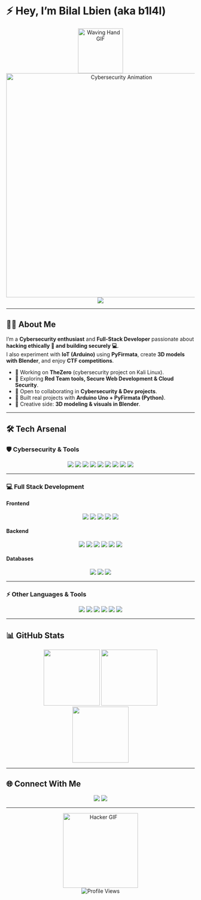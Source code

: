 <!-- Cyber/Dev Profile README -->

# ⚡ Hey, I’m Bilal Lbien (aka b1l4l)  

<div align="center">
  <!-- Welcome GIF -->
  <img src="https://media.giphy.com/media/hvRJCLFzcasrR4ia7z/giphy.gif" width="120" alt="Waving Hand GIF" />
  <img src="https://i.pinimg.com/originals/1e/5c/11/1e5c11ffef6a53c75e50a65dfc7d8134.gif" width="600" alt="Cybersecurity Animation" />
</div>

<div align="center">
  <img src="https://readme-typing-svg.herokuapp.com?font=Orbitron&size=32&duration=3500&pause=1000&color=00FF00&center=true&vCenter=true&width=650&lines=Welcome+to+my+GitHub+👋;Cybersecurity+Enthusiast+%F0%9F%9B%A1%EF%B8%8F;Full+Stack+Developer+%F0%9F%92%BB;CTF+Player+%F0%9F%8E%AE;IoT+%26+Arduino+Maker+%E2%9A%99%EF%B8%8F;Always+Exploring+%26+Learning+%F0%9F%94%8D" />
</div>

---

## 👨‍💻 About Me  

I’m a **Cybersecurity enthusiast** and **Full-Stack Developer** passionate about **hacking ethically 🔐 and building securely 💻**.  
I also experiment with **IoT (Arduino)** using **PyFirmata**, create **3D models with Blender**, and enjoy **CTF competitions**.  

- 🚀 Working on **TheZero** (cybersecurity project on Kali Linux).  
- 🎯 Exploring **Red Team tools, Secure Web Development & Cloud Security**.  
- 🤝 Open to collaborating in **Cybersecurity & Dev projects**.  
- 📡 Built real projects with **Arduino Uno + PyFirmata (Python)**.  
- 🎨 Creative side: **3D modeling & visuals in Blender**.  

---

## 🛠️ Tech Arsenal  

### 🛡️ Cybersecurity & Tools  
<div align="center">
  <img src="https://img.shields.io/badge/Kali%20Linux-557C94?style=for-the-badge&logo=kalilinux&logoColor=white" />
  <img src="https://img.shields.io/badge/Wireshark-1679A7?style=for-the-badge&logo=wireshark&logoColor=white" />
  <img src="https://img.shields.io/badge/Burp%20Suite-FF6633?style=for-the-badge&logo=burpsuite&logoColor=white" />
  <img src="https://img.shields.io/badge/Metasploit-000000?style=for-the-badge&logo=metasploit&logoColor=blue" />
  <img src="https://img.shields.io/badge/Nmap-004B87?style=for-the-badge&logo=nmap&logoColor=white" />
  <img src="https://img.shields.io/badge/Hydra-CC0000?style=for-the-badge&logo=hackaday&logoColor=white" />
  <img src="https://img.shields.io/badge/JohnTheRipper-222222?style=for-the-badge&logo=gnuprivacyguard&logoColor=yellow" />
  <img src="https://img.shields.io/badge/Aircrack--ng-000000?style=for-the-badge&logo=linux&logoColor=white" />
  <img src="https://img.shields.io/badge/EvilTwin-A100FF?style=for-the-badge&logo=airplayaudio&logoColor=white" />
</div>

---

### 💻 Full Stack Development  

#### Frontend  
<div align="center">
  <img src="https://img.shields.io/badge/HTML5-E34F26?style=for-the-badge&logo=html5&logoColor=white" />
  <img src="https://img.shields.io/badge/CSS3-1572B6?style=for-the-badge&logo=css3&logoColor=white" />
  <img src="https://img.shields.io/badge/Bootstrap-563D7C?style=for-the-badge&logo=bootstrap&logoColor=white" />
  <img src="https://img.shields.io/badge/React-20232A?style=for-the-badge&logo=react&logoColor=61DAFB" />
  <img src="https://img.shields.io/badge/Laravel-FF2D20?style=for-the-badge&logo=laravel&logoColor=white" />
</div>

#### Backend  
<div align="center">
  <img src="https://img.shields.io/badge/PHP-777BB4?style=for-the-badge&logo=php&logoColor=white" />
  <img src="https://img.shields.io/badge/Laravel-FF2D20?style=for-the-badge&logo=laravel&logoColor=white" />
  <img src="https://img.shields.io/badge/Node.js-43853D?style=for-the-badge&logo=node.js&logoColor=white" />
  <img src="https://img.shields.io/badge/Express.js-404D59?style=for-the-badge&logo=express&logoColor=white" />
  <img src="https://img.shields.io/badge/Django-092E20?style=for-the-badge&logo=django&logoColor=white" />
  <img src="https://img.shields.io/badge/Flask-000000?style=for-the-badge&logo=flask&logoColor=white" />
</div>

#### Databases  
<div align="center">
  <img src="https://img.shields.io/badge/MySQL-00000F?style=for-the-badge&logo=mysql&logoColor=white" />
  <img src="https://img.shields.io/badge/MongoDB-4EA94B?style=for-the-badge&logo=mongodb&logoColor=white" />
  <img src="https://img.shields.io/badge/Oracle-F80000?style=for-the-badge&logo=oracle&logoColor=white" />
</div>

---

### ⚡ Other Languages & Tools  
<div align="center">
  <img src="https://img.shields.io/badge/C-00599C?style=for-the-badge&logo=c&logoColor=white" />
  <img src="https://img.shields.io/badge/C++-00599C?style=for-the-badge&logo=c%2B%2B&logoColor=white" />
  <img src="https://img.shields.io/badge/R-276DC3?style=for-the-badge&logo=r&logoColor=white" />
  <img src="https://img.shields.io/badge/Arduino-00979D?style=for-the-badge&logo=arduino&logoColor=white" />
  <img src="https://img.shields.io/badge/PyFirmata-306998?style=for-the-badge&logo=python&logoColor=white" />
  <img src="https://img.shields.io/badge/Blender-F5792A?style=for-the-badge&logo=blender&logoColor=white" />
</div>

---

## 📊 GitHub Stats  

<div align="center">
  <img src="https://github-readme-stats.vercel.app/api?username=b1l4l&show_icons=true&theme=chartreuse-dark&hide_border=true" height="150" />
  <img src="https://github-readme-streak-stats.herokuapp.com?user=b1l4l&theme=chartreuse-dark&hide_border=true" height="150" />
</div>

<div align="center">
  <img src="https://github-readme-stats.vercel.app/api/top-langs/?username=b1l4l&layout=compact&theme=chartreuse-dark&hide_border=true" height="150" />
</div>

---

## 🌐 Connect With Me  

<div align="center">
  <!-- <a href="YOUR_PORTFOLIO_LINK" target="_blank"><img src="https://img.shields.io/badge/Portfolio-000000?style=for-the-badge&logo=About.me&logoColor=white" /></a> -->
  <!-- <a href="YOUR_LINKEDIN_LINK" target="_blank"><img src="https://img.shields.io/badge/LinkedIn-0A66C2?style=for-the-badge&logo=linkedin&logoColor=white" /></a> -->
  <a href="YOUR_DISCORD_LINK" target="_blank"><img src="https://img.shields.io/badge/Discord-5865F2?style=for-the-badge&logo=discord&logoColor=white" /></a>
  <a href="YOUR_EMAIL" target="_blank"><img src="https://img.shields.io/badge/Email-D14836?style=for-the-badge&logo=gmail&logoColor=white" /></a>
</div>

---

<div align="center">
  <img src="https://media.giphy.com/media/du3J3cXyzhj75IOgvA/giphy.gif" width="200" alt="Hacker GIF" />
</div>

<div align="center">
  <img src="https://komarev.com/ghpvc/?username=b1l4l&color=brightgreen&style=flat-square&label=Profile+Views" alt="Profile Views" />
</div>
